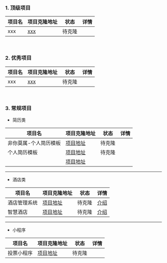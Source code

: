### 1. 顶级项目

| 项目名 | 项目克隆地址 | 状态 | 详情 |
| ---- | ---- | ---- | ---- |
| xxx | [xxx](xxx) | 待克隆 |  |

&nbsp;

### 2. 优秀项目

| 项目名 | 项目克隆地址 | 状态 | 详情 |
| ---- | ---- | ---- | ---- |
| xxx | [xxx](xxx) | 待克隆 | |

&nbsp;

### 3. 常规项目

- 简历类
  
| 项目名 | 项目克隆地址 | 状态 | 详情 |
| ---- | ---- | ---- | ---- |
|  非你莫属-个人简历模板  | [项目地址](https://gitee.com/xiaodan_yu/resume.io) | 待克隆 |  |
| 个人简历模板 | [项目地址](https://gitee.com/itsay/resume) | 待克隆 |  |
| | [项目地址](https://gitee.com/yorkecao/yorkecao) |  | |

<hr>

- 酒店类

| 项目名 | 项目克隆地址 | 状态 | 详情 |
| ---- | ---- | ---- | ---- |
| 酒店管理系统 | [项目地址](https://gitee.com/java-and-net/TopskyHotelManagerSystem) | 待克隆 | [介绍](https://mp.weixin.qq.com/s/iyJqV-y6D_c_7vDtf5XlRQ) |
| 智慧酒店 | [项目地址](https://gitee.com/tomato-simon/hotel-intelligence-system) | 待克隆 | [介绍](https://mp.weixin.qq.com/s/iyJqV-y6D_c_7vDtf5XlRQ) |

<hr>

- 小程序

| 项目名 | 项目克隆地址 | 状态 | 详情 |
| ---- | ---- | ---- | ---- |
| 投票小程序 | [项目地址](https://gitee.com/beautiful-life/mvote) | 待克隆 |  |

